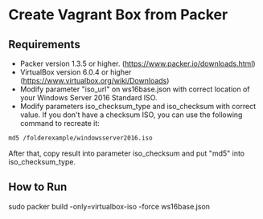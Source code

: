 # Create Vagrant Box from Packer

## Requirements
+  Packer version 1.3.5 or higher. (https://www.packer.io/downloads.html)
+ VirtualBox version 6.0.4 or higher (https://www.virtualbox.org/wiki/Downloads)
+ Modify parameter "iso_url" on ws16base.json with correct location of your Windows Server 2016 Standard ISO.
+ Modify parameters iso_checksum_type and iso_checksum with correct value. If you don't have a checksum ISO, you can use the following command to recreate it:

```bash
md5 /folderexample/windowsserver2016.iso
```

After that, copy result into parameter iso_checksum and put "md5" into iso_checksum_type.

## How to Run

sudo packer build -only=virtualbox-iso -force ws16base.json 
